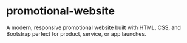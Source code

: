 # promotional-website
A modern, responsive promotional website built with HTML, CSS, and Bootstrap perfect for product, service, or app launches.
